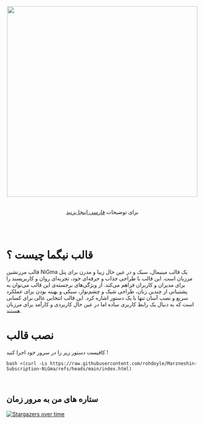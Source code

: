 <div align="center"><img src="https://raw.githubusercontent.com/vUnkname/Marzban-Subscription-NiGma/main/NiGma.png" width="500"></div>
<div align="center"><br>

  برای توضیحات <a href="https://github.com/vUnkname/Marzban-Subscription-NiGma/blob/main/README-fa.md"> فارسی اینجا بزنید </a>

</div>
<br><br>

# قالب نیگما چیست ؟
قالب مرزنشین NiGma یک قالب مینیمال، سبک و در عین حال زیبا و مدرن برای پنل مرزبان است. این قالب با طراحی جذاب و حرفه‌ای خود، تجربه‌ای روان و کاربرپسند را برای مدیران و کاربران فراهم می‌کند. از ویژگی‌های برجسته‌ی این قالب می‌توان به پشتیبانی از چندین زبان، طراحی شیک و چشم‌نواز، سبکی و بهینه بودن برای عملکرد سریع و نصب آسان تنها با یک دستور اشاره کرد. این قالب انتخابی عالی برای کسانی است که به دنبال یک رابط کاربری ساده اما در عین حال کاربردی و کارآمد برای مرزبان هستند.

# نصب قالب
کافیست دستور زیر را در سرور خود اجرا کنید !
```
bash <(curl -Ls https://raw.githubusercontent.com/rohdoyle/Marzneshin-Subscription-NiGma/refs/heads/main/index.html)
```

<br>
  
## ستاره های من به مرور زمان
[![Stargazers over time](https://starchart.cc/vUnkname/Marzban-Subscription-NiGma.svg?variant=adaptive)](https://starchart.cc/vUnkname/Marzban-Subscription-NiGma)
